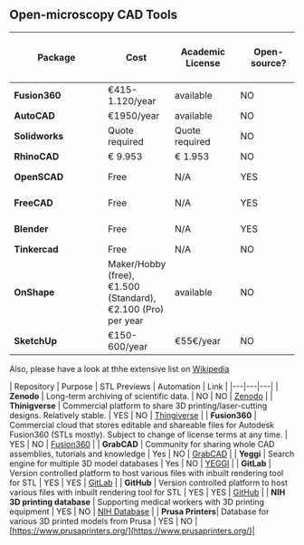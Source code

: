 ## Open-microscopy CAD Tools

| <div style="width:150px"> Package </div>  | <div style="width:100px"> Cost </div> | <div style="width:100px">Academic License</div> | <div style="width:100px">Open-source?</div> | <div style="width:150px">Supported OS</div> | <div style="width:100px">Native file format</div> | <div style="width:50px">Supports STEP file</div> | <div style="width:50px">Supports STL file</div> |
|---|---|---|---|---|---|---|---|
| **Fusion360** | €415-1.120/year | available | NO | Mac, Windows | .f3d | YES4 | YES || **Autodesk Inventor** | €2839/year | available | NO | Windows | .ipt, .iam | YES |YES |
| **AutoCAD** | €1950/year | available | NO | Windows | .dwg | YES | YES |
| **Solidworks** | Quote required | Quote required | NO | Windows | .sldprt | YES | YES |
| **RhinoCAD** | € 9.953 | € 1.953 | NO | Mac, Windows | .3dm | YES | YES |
| **OpenSCAD** | Free | N/A | YES | Mac, Windows, Linux | .scad | NO | YES |
| **FreeCAD** | Free | N/A | YES | Mac, Windows, Linux | .FCStd | YES | YES |
| **Blender** | Free | N/A | YES | Mac, Windows , Linux | .blend | NO | YES |
| **Tinkercad** | Free | N/A | NO | online | .obj | NO | YES |
| **OnShape** | Maker/Hobby (free), €1.500 (Standard), €2.100 (Pro) per year | available | NO | online | - | YES | YES |
| **SketchUp** | €150-600/year | €55€/year | NO | online/offline, Windows, Mac | .skp | YES | YES |

Also, please have a look at thhe extensive list on [Wikipedia](https://en.wikipedia.org/wiki/Comparison_of_computer-aided_design_software)  



|     Repository    |     Purpose    |  STL Previews | Automation | Link |
|---|---|---|
| **Zenodo** |     Long-term archiving of scientific data.    | NO | NO | [Zenodo](Zenodo.org)  |
| **Thinigverse** |     Commercial platform to share 3D printing/laser-cutting designs. Relatively stable. | YES | NO | [Thingiverse](thingiverse.com) |
| **Fusion360**    |     Commercial cloud that stores editable and shareable files for Autodesk   Fusion360 (STLs mostly). Subject to change of license terms at any time. | YES | NO | [Fusion360](https://www.autodesk.com/products/fusion-360/overview) |
| **GrabCAD** |     Community for sharing whole CAD assemblies, tutorials and knowledge    | Yes | NO | [GrabCAD](https://grabcad.com/) |
| **Yeggi** |     Search engine for multiple 3D model databases    | Yes | NO | [YEGGI](https://www.yeggi.com/) |
| **GitLab**  |     Version controlled platform to host various files with inbuilt rendering tool for STL | YES | YES | [GitLab](https://gitlab.com/) |
| **GitHub**  |     Version controlled platform to host various files with inbuilt rendering tool for STL | YES | YES | [GitHub](https://github.com/) |
| **NIH 3D printing   database**    |     Supporting medical workers with 3D printing equipment    | YES | NO | [NIH Database](https://3dprint.nih.gov/) |
| **Prusa Printers**| Database for various 3D printed models from Prusa | YES | NO | [https://www.prusaprinters.org/](https://www.prusaprinters.org/)|
